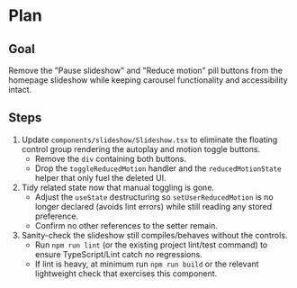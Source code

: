 # Plan

## Goal
Remove the "Pause slideshow" and "Reduce motion" pill buttons from the homepage slideshow while keeping carousel functionality and accessibility intact.

## Steps
1. Update `components/slideshow/Slideshow.tsx` to eliminate the floating control group rendering the autoplay and motion toggle buttons.
   - Remove the `div` containing both buttons.
   - Drop the `toggleReducedMotion` handler and the `reducedMotionState` helper that only fuel the deleted UI.
2. Tidy related state now that manual toggling is gone.
   - Adjust the `useState` destructuring so `setUserReducedMotion` is no longer declared (avoids lint errors) while still reading any stored preference.
   - Confirm no other references to the setter remain.
3. Sanity-check the slideshow still compiles/behaves without the controls.
   - Run `npm run lint` (or the existing project lint/test command) to ensure TypeScript/Lint catch no regressions.
   - If lint is heavy, at minimum run `npm run build` or the relevant lightweight check that exercises this component.
